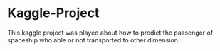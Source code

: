 # Kaggle-Project
This kaggle project was played about how to predict the passenger of spaceship who able or not transported to other dimension
